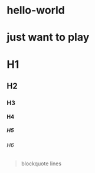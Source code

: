 # hello-world
# just want to play 
# H1
## H2
### H3
#### H4
##### H5
###### H6
> blockquote
> lines
